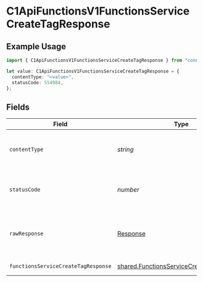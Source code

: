 # C1ApiFunctionsV1FunctionsServiceCreateTagResponse

## Example Usage

```typescript
import { C1ApiFunctionsV1FunctionsServiceCreateTagResponse } from "conductorone-sdk-typescript/sdk/models/operations";

let value: C1ApiFunctionsV1FunctionsServiceCreateTagResponse = {
  contentType: "<value>",
  statusCode: 554984,
};
```

## Fields

| Field                                                                                                       | Type                                                                                                        | Required                                                                                                    | Description                                                                                                 |
| ----------------------------------------------------------------------------------------------------------- | ----------------------------------------------------------------------------------------------------------- | ----------------------------------------------------------------------------------------------------------- | ----------------------------------------------------------------------------------------------------------- |
| `contentType`                                                                                               | *string*                                                                                                    | :heavy_check_mark:                                                                                          | HTTP response content type for this operation                                                               |
| `statusCode`                                                                                                | *number*                                                                                                    | :heavy_check_mark:                                                                                          | HTTP response status code for this operation                                                                |
| `rawResponse`                                                                                               | [Response](https://developer.mozilla.org/en-US/docs/Web/API/Response)                                       | :heavy_check_mark:                                                                                          | Raw HTTP response; suitable for custom response parsing                                                     |
| `functionsServiceCreateTagResponse`                                                                         | [shared.FunctionsServiceCreateTagResponse](../../../sdk/models/shared/functionsservicecreatetagresponse.md) | :heavy_minus_sign:                                                                                          | Successful response                                                                                         |